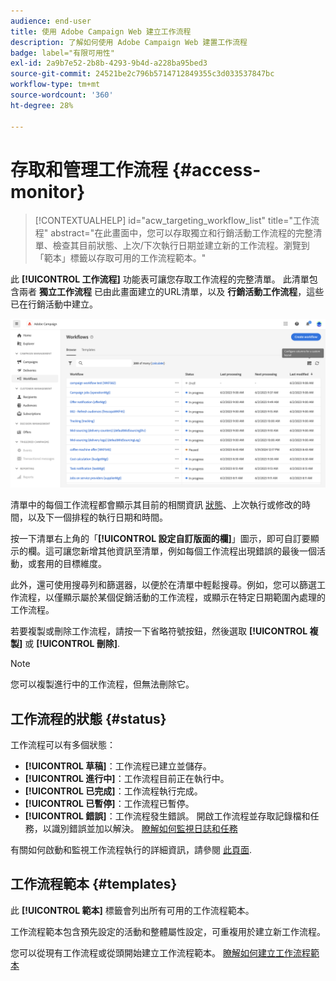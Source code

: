 ```yaml
---
audience: end-user
title: 使用 Adobe Campaign Web 建立工作流程
description: 了解如何使用 Adobe Campaign Web 建置工作流程
badge: label="有限可用性"
exl-id: 2a9b7e52-2b8b-4293-9b4d-a228ba95bed3
source-git-commit: 24521be2c796b5714712849355c3d033537847bc
workflow-type: tm+mt
source-wordcount: '360'
ht-degree: 28%

---
```


# 存取和管理工作流程 {#access-monitor}

>[!CONTEXTUALHELP]
>id="acw_targeting_workflow_list"
>title="工作流程"
>abstract="在此畫面中，您可以存取獨立和行銷活動工作流程的完整清單、檢查其目前狀態、上次/下次執行日期並建立新的工作流程。瀏覽到「範本」標籤以存取可用的工作流程範本。"

此 **[!UICONTROL 工作流程]** 功能表可讓您存取工作流程的完整清單。 此清單包含兩者 **獨立工作流程** 已由此畫面建立的URL清單，以及 **行銷活動工作流程**，這些已在行銷活動中建立。

![](assets/workflow-list.png)

清單中的每個工作流程都會顯示其目前的相關資訊 [狀態](#status)、上次執行或修改的時間，以及下一個排程的執行日期和時間。

按一下清單右上角的「**[!UICONTROL 設定自訂版面的欄]**」圖示，即可自訂要顯示的欄。這可讓您新增其他資訊至清單，例如每個工作流程出現錯誤的最後一個活動，或套用的目標維度。

此外，還可使用搜尋列和篩選器，以便於在清單中輕鬆搜尋。例如，您可以篩選工作流程，以僅顯示屬於某個促銷活動的工作流程，或顯示在特定日期範圍內處理的工作流程。

若要複製或刪除工作流程，請按一下省略符號按鈕，然後選取 **[!UICONTROL 複製]** 或 **[!UICONTROL 刪除]**.

>[!NOTE]
>
>您可以複製進行中的工作流程，但無法刪除它。

## 工作流程的狀態 {#status}

工作流程可以有多個狀態：

* **[!UICONTROL 草稿]**：工作流程已建立並儲存。
* **[!UICONTROL 進行中]**：工作流程目前正在執行中。
* **[!UICONTROL 已完成]**：工作流程執行完成。
* **[!UICONTROL 已暫停]**：工作流程已暫停。
* **[!UICONTROL 錯誤]**：工作流程發生錯誤。 開啟工作流程並存取記錄檔和任務，以識別錯誤並加以解決。 [瞭解如何監視日誌和任務](start-monitor-workflows.md#logs-tasks)

有關如何啟動和監視工作流程執行的詳細資訊，請參閱 [此頁面](start-monitor-workflows.md).

## 工作流程範本 {#templates}

此 **[!UICONTROL 範本]** 標籤會列出所有可用的工作流程範本。

工作流程範本包含預先設定的活動和整體屬性設定，可重複用於建立新工作流程。

您可以從現有工作流程或從頭開始建立工作流程範本。 [瞭解如何建立工作流程範本](create-workflow.md#workflow-templates)
